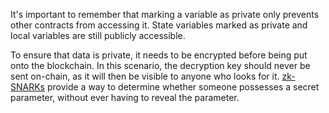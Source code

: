 It's important to remember that marking a variable as private only prevents other contracts from accessing it.
State variables marked as private and local variables are still publicly accessible.

To ensure that data is private, it needs to be encrypted before being put onto the blockchain.
In this scenario, the decryption key should never be sent on-chain, as it will then be visible to anyone who looks for it.
[zk-SNARKs](https://blog.ethereum.org/2016/12/05/zksnarks-in-a-nutshell/) provide a way to determine whether someone possesses a secret parameter, without ever having to reveal the parameter.
